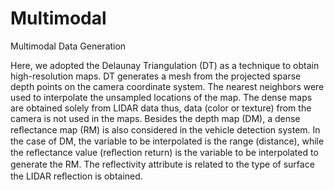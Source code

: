 # Multimodal
Multimodal Data Generation

Here, we adopted the Delaunay Triangulation (DT) as a technique to obtain high-resolution maps. DT generates a mesh from the projected sparse depth points on the camera coordinate system. The nearest neighbors were used to interpolate the unsampled locations of the map. The dense maps are obtained solely from LIDAR data thus, data (color or texture) from the camera is not used in the maps. Besides the depth map (DM), a dense reﬂectance map (RM) is also considered in the vehicle detection system. In the case of DM, the variable to be interpolated is the range (distance), while the reﬂectance value (reﬂection return) is the variable to be interpolated to generate the RM. The reﬂectivity attribute is related to the type of surface the LIDAR reﬂection is obtained.
